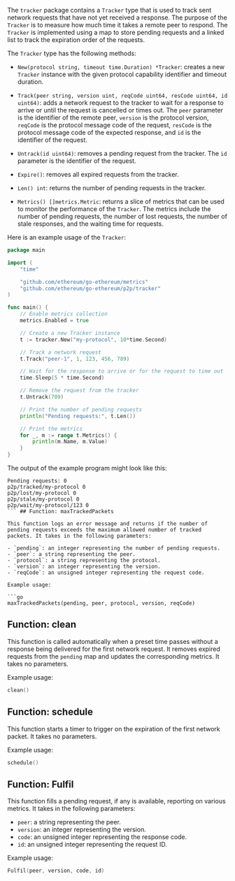 The `tracker` package contains a `Tracker` type that is used to track sent network requests that have not yet received a response. The purpose of the `Tracker` is to measure how much time it takes a remote peer to respond. The `Tracker` is implemented using a map to store pending requests and a linked list to track the expiration order of the requests.

The `Tracker` type has the following methods:

- `New(protocol string, timeout time.Duration) *Tracker`: creates a new `Tracker` instance with the given protocol capability identifier and timeout duration.

- `Track(peer string, version uint, reqCode uint64, resCode uint64, id uint64)`: adds a network request to the tracker to wait for a response to arrive or until the request is cancelled or times out. The `peer` parameter is the identifier of the remote peer, `version` is the protocol version, `reqCode` is the protocol message code of the request, `resCode` is the protocol message code of the expected response, and `id` is the identifier of the request.

- `Untrack(id uint64)`: removes a pending request from the tracker. The `id` parameter is the identifier of the request.

- `Expire()`: removes all expired requests from the tracker.

- `Len() int`: returns the number of pending requests in the tracker.

- `Metrics() []metrics.Metric`: returns a slice of metrics that can be used to monitor the performance of the `Tracker`. The metrics include the number of pending requests, the number of lost requests, the number of stale responses, and the waiting time for requests.

Here is an example usage of the `Tracker`:

```go
package main

import (
	"time"

	"github.com/ethereum/go-ethereum/metrics"
	"github.com/ethereum/go-ethereum/p2p/tracker"
)

func main() {
	// Enable metrics collection
	metrics.Enabled = true

	// Create a new Tracker instance
	t := tracker.New("my-protocol", 10*time.Second)

	// Track a network request
	t.Track("peer-1", 1, 123, 456, 789)

	// Wait for the response to arrive or for the request to time out
	time.Sleep(5 * time.Second)

	// Remove the request from the tracker
	t.Untrack(789)

	// Print the number of pending requests
	println("Pending requests:", t.Len())

	// Print the metrics
	for _, m := range t.Metrics() {
		println(m.Name, m.Value)
	}
}
```

The output of the example program might look like this:

```
Pending requests: 0
p2p/tracked/my-protocol 0
p2p/lost/my-protocol 0
p2p/stale/my-protocol 0
p2p/wait/my-protocol/123 0
``` ## Function: maxTrackedPackets

This function logs an error message and returns if the number of pending requests exceeds the maximum allowed number of tracked packets. It takes in the following parameters:

- `pending`: an integer representing the number of pending requests.
- `peer`: a string representing the peer.
- `protocol`: a string representing the protocol.
- `version`: an integer representing the version.
- `reqCode`: an unsigned integer representing the request code.

Example usage:

```go
maxTrackedPackets(pending, peer, protocol, version, reqCode)
```

## Function: clean

This function is called automatically when a preset time passes without a response being delivered for the first network request. It removes expired requests from the `pending` map and updates the corresponding metrics. It takes no parameters.

Example usage:

```go
clean()
```

## Function: schedule

This function starts a timer to trigger on the expiration of the first network packet. It takes no parameters.

Example usage:

```go
schedule()
```

## Function: Fulfil

This function fills a pending request, if any is available, reporting on various metrics. It takes in the following parameters:

- `peer`: a string representing the peer.
- `version`: an integer representing the version.
- `code`: an unsigned integer representing the response code.
- `id`: an unsigned integer representing the request ID.

Example usage:

```go
Fulfil(peer, version, code, id)
```